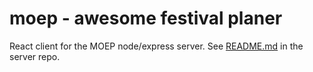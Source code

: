 # moep - awesome festival planer

 React client for the MOEP node/express server. See [README.md](https://github.com/lemade3k-ironhack/moep-server/blob/develop/README.md) in the server repo.

